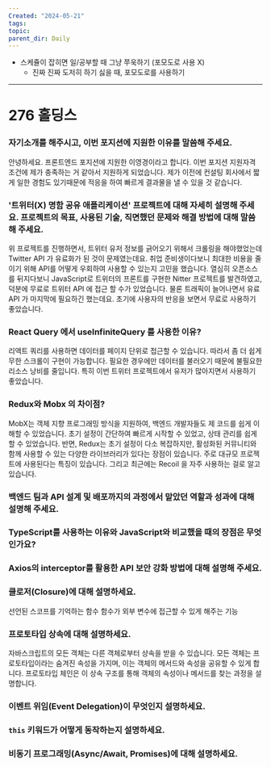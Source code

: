 ```yaml
---
Created: "2024-05-21"
tags: 
topic: 
parent_dir: Daily
---
```

- 스케쥴이 잡히면 일/공부할 때 그냥 쭈욱하기 (포모도로 사용 X)
	- 진짜 진짜 도저히 하기 싫을 때, 포모도로를 사용하기
----
# 276 홀딩스
### 자기소개를 해주시고, 이번 포지션에 지원한 이유를 말씀해 주세요.
안녕하세요. 프론트엔드 포지션에 지원한 이영경이라고 합니다. 이번 포지션 지원자격 조건에 제가 충족하는 거 같아서 지원하게 되었습니다. 제가 이전에 컨설팅 회사에서 짧게 일한 경험도 있기때문에 적응을 하여 빠르게 결과물을 낼 수 있을 것 같습니다.
### '트위터(X) 명함 공유 애플리케이션' 프로젝트에 대해 자세히 설명해 주세요. 프로젝트의 목표, 사용된 기술, 직면했던 문제와 해결 방법에 대해 말씀해 주세요.
위 프로젝트를 진행하면서, 트위터 유저 정보를 긁어오기 위해서 크롤링을 해야했었는데 Twitter API 가 유료화가 된 것이 문제였는데요. 취업 준비생이다보니 최대한 비용을 줄이기 위해 API를 어떻게 우회하여 사용할 수 있는지 고민을 했습니다. 열심히 오픈소스를 뒤지다보니 JavaScript로 트위터의 프론트를 구현한 Nitter 프로젝트를 발견하였고, 덕분에 무료로 트위터 API 에 접근 할 수가 있었습니다. 물론 트래픽이 늘어나면서 유료 API 가 마지막에 필요하긴 했는데요. 초기에 사용자의 반응을 보면서 무료로 사용하기 좋았습니다.
### React Query 에서 useInfiniteQuery 를 사용한 이유?
리액트 쿼리를 사용하면 데이터를 페이지 단위로 접근할 수 있습니다. 따라서 좀 더 쉽게 무한 스크롤이 구현이 가능합니다. 필요한 경우에만 데이터를 불러오기 때문에 불필요한 리소스 낭비를 줄입니다. 특히 이번 트위터 프로젝트에서 유저가 많아지면서 사용하기 좋았습니다. 
### Redux와 Mobx 의 차이점?
MobX는 객체 지향 프로그래밍 방식을 지원하여, 백엔드 개발자들도 제 코드를 쉽게 이해할 수 있었습니다. 초기 설정이 간단하여 빠르게 시작할 수 있었고, 상태 관리를 쉽게 할 수 있었습니다. 반면, Redux는 초기 설정이 다소 복잡하지만, 활성화된 커뮤니티와 함께 사용할 수 있는 다양한 라이브러리가 있다는 장점이 있습니다. 주로 대규모 프로젝트에 사용된다는 특징이 있습니다. 그리고 최근에는 Recoil 을 자주 사용하는 걸로 알고있습니다. 
### 백엔드 팀과 API 설계 및 배포까지의 과정에서 맡았던 역할과 성과에 대해 설명해 주세요.
### TypeScript를 사용하는 이유와 JavaScript와 비교했을 때의 장점은 무엇인가요?
### Axios의 interceptor를 활용한 API 보안 강화 방법에 대해 설명해 주세요.
### 클로저(Closure)에 대해 설명하세요.
선언된 스코프를 기억하는 함수
함수가 외부 변수에 접근할 수 있게 해주는 기능
### 프로토타입 상속에 대해 설명하세요.
자바스크립트의 모든 객체는 다른 객체로부터 상속을 받을 수 있습니다. 모든 객체는 프로토타입이라는 숨겨진 속성을 가지며, 이는 객체의 메서드와 속성을 공유할 수 있게 합니다. 프로토타입 체인은 이 상속 구조를 통해 객체의 속성이나 메서드를 찾는 과정을 설명합니다.
### 이벤트 위임(Event Delegation)이 무엇인지 설명하세요.
###  `this` 키워드가 어떻게 동작하는지 설명하세요.
### 비동기 프로그래밍(Async/Await, Promises)에 대해 설명하세요.